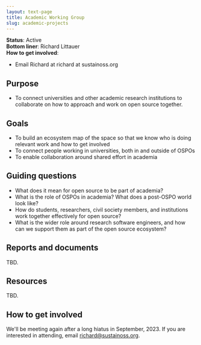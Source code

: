 ```yaml
---
layout: text-page
title: Academic Working Group
slug: academic-projects
---
```


**Status**: Active<br>
**Bottom liner**: Richard Littauer<br>
**How to get involved**:

* Email Richard at richard at sustainoss.org

## Purpose

* To connect universities and other academic research institutions to collaborate on how to approach and work on open source together.

## Goals

* To build an ecosystem map of the space so that we know who is doing relevant work and how to get involved
* To connect people working in universities, both in and outside of OSPOs
* To enable collaboration around shared effort in academia

## Guiding questions

* What does it mean for open source to be part of academia?
* What is the role of OSPOs in academia? What does a post-OSPO world look like?
* How do students, researchers, civil society members, and institutions work together effectively for open source?
* What is the wider role around research software engineers, and how can we support them as part of the open source ecosystem?

## Reports and documents

TBD.

## Resources

TBD.

## How to get involved

We'll be meeting again after a long hiatus in September, 2023. If you are interested in attending, email richard@sustainoss.org.

